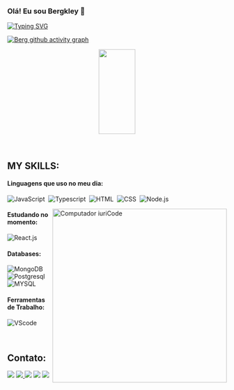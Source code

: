 <!-- ### Olá! Eu sou Bergkley 👋

[![GIT HUB](https://img.shields.io/badge/GitHub-100000?style=for-the-badge&logo=github&logoColor=white
)](https://github.com/Bergkley/)
[![INSTRAGRAM](https://img.shields.io/badge/Instagram-E4405F?style=for-the-badge&logo=instagram&logoColor=white
)](https://www.linkedin.com/in/bergkley-ferreira-brasil-008680245/)
[![INSTRAGRAM](https://img.shields.io/badge/LinkedIn-0077B5?style=for-the-badge&logo=linkedin&logoColor=white
)](https://www.linkedin.com/in/bergkley-ferreira-brasil-008680245/)

![Berg GitHub stats](https://github-readme-stats.vercel.app/api?username=Bergkley&show_icons=true&theme=dracula)

## Linguagem que eu utilizo  -->

### Olá! Eu sou Bergkley 👋

[![Typing SVG](https://readme-typing-svg.herokuapp.com/?color=00CED1&size=35&center=true&vCenter=true&width=1000&lines=HELLO,+My+name+is+Bergkley+Brasil;I'm+18+years+old;I'm+from+Brazil;I+Graduated+Redes+Computadores;Be+Welcome!+:%29)](https://git.io/typing-svg)

[![Berg github activity graph](https://github-readme-activity-graph.vercel.app/graph?username=bergkley&bg_color=0d1117&color=00CED1&line=00CED1&point=ff9494&area=true&hide_border=true)](https://github.com/ashutosh00710/github-readme-activity-graph)


<div align="center">  

 
  <img width="41%" height="195px" src="https://github-readme-stats.vercel.app/api/top-langs/?username=bergkley&layout=compact&hide_border=true&title_color=00CED1&text_color=ff91a4&bg_color=0d1117" />
</div>

 
 &nbsp;
 &nbsp;



## MY SKILLS:

#### Linguagens que uso no meu dia:


![JavaScript](https://img.shields.io/badge/JavaScript-F7DF1E?style=for-the-badge&logo=javascript&logoColor=black)&nbsp;
![Typescript](https://img.shields.io/badge/TypeScript-007ACC?style=for-the-badge&logo=typescript&logoColor=white)&nbsp;
![HTML](https://img.shields.io/badge/HTML5-E34F26?style=for-the-badge&logo=html5&logoColor=white)&nbsp;
![CSS](https://img.shields.io/badge/CSS3-1572B6?style=for-the-badge&logo=css3&logoColor=white)&nbsp;
![Node.js](https://img.shields.io/badge/Node.js-43853D?style=for-the-badge&logo=node.js&logoColor=white
)&nbsp;



<img src="https://raw.githubusercontent.com/MicaelliMedeiros/micaellimedeiros/master/image/computer-illustration.png" min-width="400px" max-width="400px" width="400px" align="right" alt="Computador iuriCode">


#### Estudando no momento:

![React.js](https://img.shields.io/badge/React-20232A?style=for-the-badge&logo=react&logoColor=61DAFB)&nbsp;

#### Databases:

![MongoDB](https://img.shields.io/badge/MongoDB-4EA94B?style=for-the-badge&logo=mongodb&logoColor=white)&nbsp;
![Postgresql](https://img.shields.io/badge/PostgreSQL-316192?style=for-the-badge&logo=postgresql&logoColor=white)&nbsp;
![MYSQL](https://img.shields.io/badge/MySQL-00000F?style=for-the-badge&logo=mysql&logoColor=white)&nbsp;

#### Ferramentas de Trabalho:

![VScode](https://img.shields.io/badge/vscode-4285F4?style=for-the-badge&logo=vscode&logoColor=white)&nbsp;


&nbsp;
&nbsp;

## Contato:

<div>
<a href="https://api.whatsapp.com/send/?phone=5585986442147&text&type=phone_number&app_absent=0" target="_blank"><img src="https://img.shields.io/badge/WhatsApp-25D366?style=for-the-badge&logo=whatsapp&logoColor=white
"  target="_blank"></a> 
<a href="https://www.instagram.com/bergkley/?igshid=NzZlODBkYWE4Ng%3D%3D" target="_blank"><img src="https://img.shields.io/badge/-Instagram-%23E4405F?style=for-the-badge&logo=instagram&logoColor=white">
</a>
<a href = "mailto:bergkley@gmail.com"> <img src="https://img.shields.io/badge/-Gmail-%23333?style=for-the-badge&logo=gmail&logoColor=white" target="_blank"></a>
<a href="https://br.linkedin.com/in/bergkley-ferreira-brasil-008680245?trk=people-guest_people_search-card" target="_blank"><img src="https://img.shields.io/badge/-LinkedIn-%230077B5?style=for-the-badge&logo=linkedin&logoColor=white"  target="_blank"></a> 
<a href="https://api.whatsapp.com/send/?phone=5585986442147&text&type=phone_number&app_absent=0" target="_blank"><img src="https://img.shields.io/badge/WhatsApp-25D366?style=for-the-badge&logo=whatsapp&logoColor=white
"  target="_blank"></a> 
</div>&nbsp;&nbsp;
 

